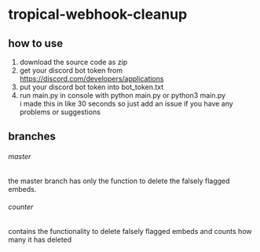 # tropical-webhook-cleanup
## how to use
1. download the source code as zip
2. get your discord bot token from https://discord.com/developers/applications
3. put your discord bot token into bot_token.txt
4. run main.py in console with python main.py or python3 main.py  
i made this in like 30 seconds so just add an issue if you have any problems or suggestions
## branches
###### master
the master branch has only the function to delete the falsely flagged embeds.
###### counter
contains the functionality to delete falsely flagged embeds and counts how many it has deleted
